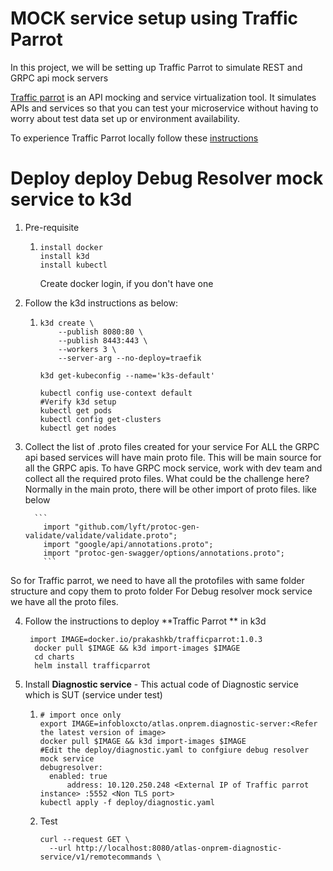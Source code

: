 # MOCK service setup using Traffic Parrot

In this project, we will be setting up Traffic Parrot to simulate REST and GRPC api mock servers 



[Traffic parrot](https://trafficparrot.com/)   is an API mocking and service virtualization tool. It simulates APIs and services so that you can test your microservice without having to worry about test data set up or environment availability.

To experience Traffic Parrot locally follow these [instructions](https://trafficparrot.com/documentation/5.8.x/start.html) 

# Deploy deploy Debug Resolver mock service to k3d

1.  Pre-requisite
    
    1.  ```
        install docker
        install k3d
        install kubectl
        
        ```
        Create docker login, if you don't have one
2.  Follow the k3d instructions as below:
    
    1.  ```
        k3d create \
            --publish 8080:80 \
            --publish 8443:443 \
            --workers 3 \
            --server-arg --no-deploy=traefik
        
        k3d get-kubeconfig --name='k3s-default'
        
        kubectl config use-context default
        #Verify k3d setup
		kubectl get pods
		kubectl config get-clusters
		kubectl get nodes 
        ```
 3. Collect the list of .proto files created for your service
	 For ALL the GRPC api based services will have main proto file. This will be main source for all the GRPC apis.
	 To have GRPC mock service, work with dev team and collect all the required proto files.
	  What could be the challenge here?
	      Normally in the main proto, there will be other import of proto files. like below 
	      
	      ```
			import "github.com/lyft/protoc-gen-validate/validate/validate.proto";
			import "google/api/annotations.proto";
			import "protoc-gen-swagger/options/annotations.proto";
			```
			
So for Traffic parrot, we need to have all the protofiles with same folder structure and copy them to proto folder
For Debug resolver mock service we have all the proto files.
        
4.  Follow the instructions to deploy **Traffic Parrot ** in k3d
    
      ```
       import IMAGE=docker.io/prakashkb/trafficparrot:1.0.3       
        docker pull $IMAGE && k3d import-images $IMAGE
        cd charts
        helm install trafficparrot
       ```
        
5.  Install  **Diagnostic service**  - This actual code of Diagnostic service which is SUT (service under test)
    
    1.  ```
        # import once only
        export IMAGE=infobloxcto/atlas.onprem.diagnostic-server:<Refer the latest version of image>
        docker pull $IMAGE && k3d import-images $IMAGE
        #Edit the deploy/diagnostic.yaml to confgiure debug resolver mock service
        debugresolver:
	      enabled: true
		      address: 10.120.250.248 <External IP of Traffic parrot instance> :5552 <Non TLS port> 
        kubectl apply -f deploy/diagnostic.yaml
        
        ```
        
    2.  Test
        
        ```
        curl --request GET \
          --url http://localhost:8080/atlas-onprem-diagnostic-service/v1/remotecommands \
          
        ```
